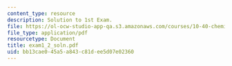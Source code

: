 ```yaml
---
content_type: resource
description: Solution to 1st Exam.
file: https://ol-ocw-studio-app-qa.s3.amazonaws.com/courses/10-40-chemical-engineering-thermodynamics-fall-2003/bb13cae045a5a843c81dee5d07e02360_exam1_2_soln.pdf
file_type: application/pdf
resourcetype: Document
title: exam1_2_soln.pdf
uid: bb13cae0-45a5-a843-c81d-ee5d07e02360
---
```

